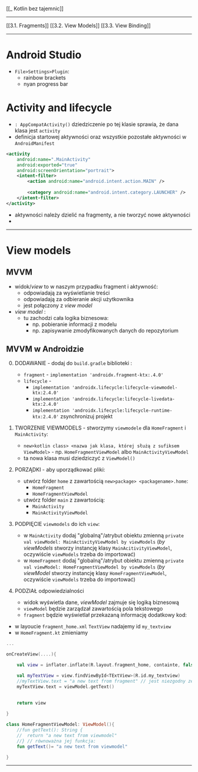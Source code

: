 [[_ Kotlin bez tajemnic]]

------------

[[3.1. Fragments]]
[[3.2. View Models]]
[[3.3. View Binding]]






-----------------
# Android Studio 
- `File>Settings>Plugin`:
	- rainbow brackets
	- nyan progress bar


# Activity and lifecycle

- `: AppCompatActivity()` dziedziczenie po tej klasie sprawia, że dana klasa jest `activity`
- definicja startowej aktywności  oraz wszystkie pozostałe aktywności w `AndroidManifest`

```xml
<activity  
    android:name=".MainActivity"  
    android:exported="true"  
    android:screenOrientation="portrait">  
    <intent-filter>  
        <action android:name="android.intent.action.MAIN" />  
  
        <category android:name="android.intent.category.LAUNCHER" />  
    </intent-filter>  
</activity>
```

- aktywności należy dzielić na fragmenty, a nie tworzyć nowe aktywności
- 



------
# View models

## **MVVM**
- widok/*view* to w naszym przypadku fragment i aktywność:
	- odpowiadają za wyświetlanie treści
	- odpowiadają za odbieranie akcji użytkownika
	- jest połączony z *view model*
- *view model* :
	- tu zachodzi cała logika biznesowa:
		- np. pobieranie informacji z modelu
		- np. zapisywanie zmodyfikowanych danych do repozytorium



## MVVM w Androidzie
0. DODAWANIE - dodaj do `build.gradle` biblioteki :
	- `fragment` - `implementation 'androidx.fragment-ktx:.4.0' `
	- `lifecycle` - 
		- `implementation 'androidx.lifecycle:lifecycle-viewmodel-ktx:2.4.0'`
		- `implementation 'androidx.lifecycle:lifecycle-livedata-ktx:2.4.0'`
		- `implementation 'androidx.lifecycle:lifecycle-runtime-ktx:2.4.0'`
	zsynchronizuj projekt

1. TWORZENIE VIEWMODELS - stworzymy `viewmodele` dla `HomeFragment` i `MainActivity`:
	- `new>kotlin class> <nazwa jak klasa, której służą z sufiksem ViewModel>` - np. `HomeFragmentViewModel` albo `MainActivityViewModel`
	- ta nowa klasa musi dziedziczyć z `ViewModel()`
2. PORZĄDKI - aby uporządkować pliki:
	- utwórz folder `home` z zawartością `new>package> <packagename>.home`:
		- `HomeFragment`
		- `HomeFragmentViewModel`
	- utwórz folder `main` z zawartością:
		- `MainActivity`
		- `MainActivityViewModel`


4. PODPIĘCIE  `viewmodels` do ich `view`:
	- w `MainActivity` dodaj "globalną"/atrybut obiektu zmienną `private val viewModel: MainActivityViewModel by viewModels` (*by viewModels* stworzy instancję klasy `MainAcitivityViewModel`, oczywiście `viewModels` trzeba do importować)
	- w `HomeFragment` dodaj "globalną"/atrybut obiektu zmienną `private val viewModel: HomeFragmentViewModel by viewModels` (*by viewModel* stworzy instancję klasy `HomeFragmentViewModel`, oczywiście `viewModels` trzeba do importować)

5.  PODZIAŁ odpowiedzialności
	- widok wyświetla dane, *viewModel* zajmuje się logiką biznesową
	- `viewModel` będzie zarządzał zawartością pola tekstowego 
	- `fragment` będzie wyświetlał przekazaną informację
dodatkowy kod:
- w layoucie `fragment_home.xml` `TextView` nadajemy id  `my_textview`
- w `HomeFragment.kt` zmieniamy
```kotlin
...

onCreateView(....){

	val view = inflater.inflate(R.layout.fragment_home, containte, false)

	val myTextView = view.findViewById<TExtView>(R.id.my_textview)
	//myTextView.text = "a new text from fragment" // jest niezgodny ze wzorcem MVVM, bo to viewmodel ma zarządzać zawartością pola text
	myTextView.text = viewModel.getText()
	
	
	return view

}
```

```kotlin
class HomeFragmentViewModel: ViewModel(){
	//fun getText(): String {
	//	return "a new text from viewmodel"
	//} // równoważna jej funkcja:
	fun getText()= "a new text from viewmodel"

}
```

--------








